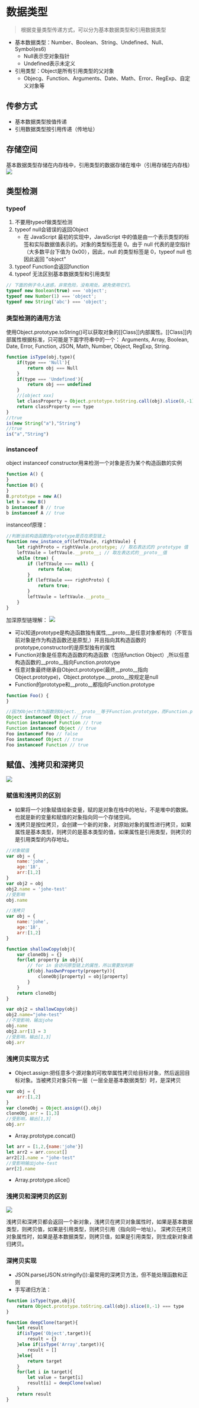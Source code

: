 # 数据类型
> 根据变量类型传递方式，可以分为基本数据类型和引用数据类型

- 基本数据类型：Number、Boolean、String、Undefined、Null、Symbol(es6) 
    - Null表示空对象指针
    - Undefined表示未定义
- 引用类型：Object是所有引用类型的父对象
    - Objecg、Function、Arguments、Date、Math、Error、RegExp、自定义对象等

## 传参方式
- 基本数据类型按值传递
- 引用数据类型按引用传递（传地址）

## 存储空间
基本数据类型存储在内存栈中，引用类型的数据存储在堆中（引用存储在内存栈）
![](https://tva1.sinaimg.cn/large/00831rSTgy1gcmqfjysujj30cr09nglx.jpg)
## 类型检测
### typeof 
1. 不要用typeof做类型检测
2. typeof null会错误的返回Object
    - 在 JavaScript 最初的实现中，JavaScript 中的值是由一个表示类型的标签和实际数据值表示的。对象的类型标签是 0。由于 null 代表的是空指针（大多数平台下值为 0x00），因此，null 的类型标签是 0，typeof null 也因此返回 "object"
3. typeof Function会返回function
4. typeof 无法区别基本数据类型和引用类型
```javascript
// 下面的例子令人迷惑，非常危险，没有用处。避免使用它们。
typeof new Boolean(true) === 'object';
typeof new Number(1) === 'object';
typeof new String('abc') === 'object';
```
### 类型检测的通用方法
使用Object.prototype.toString()可以获取对象的[[Class]]内部属性。[[Class]]内部属性根据标准，只可能是下面字符串中的一个：
Arguments, Array, Boolean, Date, Error, Function, JSON, Math, Number, Object, RegExp, String.

```javascript
function isType(obj,type){
    if(type === 'Null'){
        return obj === Null
    }
    if(type === 'Undefined'){
        return obj === undefined
    }
    //[object xxx]
    let classProperty = Object.prototype.toString.call(obj).slice(8,-1)
    return classProperty === type
}
//true
is(new String("a"),"String")
//true
is("a","String")
```

### instanceof
object instanceof constructor用来检测一个对象是否为某个构造函数的实例
```javascript
function A() {
}
function B() {
}
B.prototype = new A()
let b = new B()
b instanceof B // true
b instanceof A // true
```
instanceof原理：
```javascript
//判断当前构造函数的prototype是否在原型链上
function new_instance_of(leftVaule, rightVaule) { 
    let rightProto = rightVaule.prototype; // 取右表达式的 prototype 值
    leftVaule = leftVaule.__proto__; // 取左表达式的__proto__值
    while (true) {
    	if (leftVaule === null) {
            return false;	
        }
        if (leftVaule === rightProto) {
            return true;	
        } 
        leftVaule = leftVaule.__proto__ 
    }
}
```
加深原型链理解：
![](https://tva1.sinaimg.cn/large/00831rSTgy1gcmo7bq6d3j30go0kmq4a.jpg)

- 可以知道prototype是构造函数独有属性,__proto__是任意对象都有的（不管当前对象是作为构造函数还是原型,）并且指向其构造函数的prototype,constructor的是原型独有的属性
- Function对象是任意构造函数的构造函数（包括function Object）,所以任意构造函数的__proto__指向Function.prototype
- 任意对象最终继承自Object.prototype(最终__proto__指向Object.prototype)，Object.prototype.__proto__按规定是null
- Function的prototype和__proto__都指向Function.prototype
```javascript
function Foo() {
}

//因为Object作为函数则Object.__proto__等于Function.prototype，而Function.prototype是对象，所以Function.prototype.__proto__为Object.prototype
Object instanceof Object // true
Function instanceof Function // true
Function instanceof Object // true
Foo instanceof Foo // false
Foo instanceof Object // true
Foo instanceof Function // true
```


## 赋值、浅拷贝和深拷贝
![](https://tva1.sinaimg.cn/large/00831rSTgy1gcmqluunsej30h8059gm4.jpg)
### 赋值和浅拷贝的区别
- 如果将一个对象赋值给新变量，赋的是对象在栈中的地址，不是堆中的数据。也就是新的变量和赋值的对象指向同一个存储空间。
- 浅拷贝是按位拷贝，会创建一个新的对象，对原始对象的属性进行拷贝，如果属性是基本类型，则拷贝的是基本类型的值，如果属性是引用类型，则拷贝的是引用类型的内存地址。

```javascript
//对象赋值
var obj = {
    name:'johe',
    age:'18',
    arr:[1,2]
}
var obj2 = obj
obj2.name = 'johe-test'
//受影响
obj.name
```

```javascript
//浅拷贝
var obj = {
    name:'johe',
    age:'18',
    arr:[1,2]
}

function shallowCopy(obj){
    var cloneObj = {}
    for(let property in obj){
        // for in 会访问原型链上的属性，所以需要加判断
        if(obj.hasOwnProperty(property)){
            cloneObj[property] = obj[property]
        }
    }
    return cloneObj
}

var obj2 = shallowCopy(obj)
obj2.name="johe-test"
//不受影响，输出johe
obj.name
obj2.arr[1] = 3
//受影响，输出[1,3]
obj.arr
```

### 浅拷贝实现方式
- Object.assign:把任意多个源对象的可枚举属性拷贝给目标对象，然后返回目标对象。当被拷贝对象只有一层（一层全是基本数据类型）时，是深拷贝
```javascript
var obj = {
    arr:[1,2]
}
var cloneObj = Object.assign({},obj)
cloneObj.arr = [1,3]
//受影响，输出[1,3]
obj.arr
```
- Array.prototype.concat()
```javascript
let arr = [1,2,{name:'johe'}]
let arr2 = arr.concat[]
arr2[2].name = "johe-test"
//受影响输出johe-test
arr[2].name
```
- Array.prototype.slice()

### 浅拷贝和深拷贝的区别
![](https://tva1.sinaimg.cn/large/00831rSTgy1gcmqttp3ufj308m06bwew.jpg)

浅拷贝和深拷贝都会返回一个新对象，浅拷贝在拷贝对象属性时，如果是基本数据类型，则拷贝值，如果是引用类型，则拷贝引用（指向同一地址）。
深拷贝在拷贝对象属性时，如果是基本数据类型，则拷贝值，如果是引用类型，则生成新对象递归拷贝。

### 深拷贝实现
- JSON.parse(JSON.stringify()):最常用的深拷贝方法，但不能处理函数和正则
- 手写递归方法：

```javascript
function isType(type,obj){
    return Object.prototype.toString.call(obj).slice(8,-1) === type
}

function deepClone(target){
    let result
    if(isType('Object',target)){
        result = {}
    }else if(isType('Array',target)){
        result = []
    }else{
        return target
    }
    for(let i in target){
        let value = target[i]
        result[i] = deepClone(value)
    }
    return result
}

```